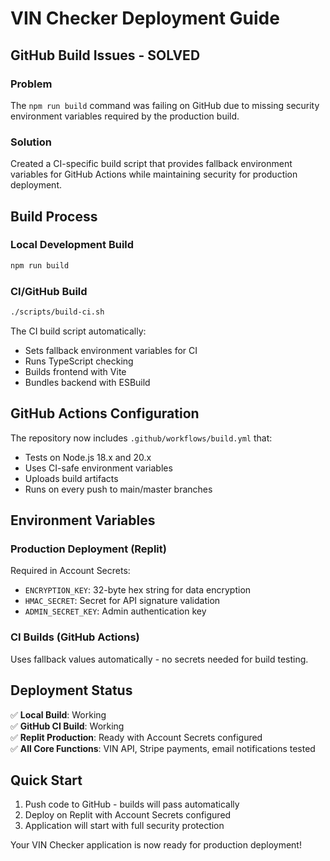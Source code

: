 # VIN Checker Deployment Guide

## GitHub Build Issues - SOLVED

### Problem
The `npm run build` command was failing on GitHub due to missing security environment variables required by the production build.

### Solution
Created a CI-specific build script that provides fallback environment variables for GitHub Actions while maintaining security for production deployment.

## Build Process

### Local Development Build
```bash
npm run build
```

### CI/GitHub Build
```bash
./scripts/build-ci.sh
```

The CI build script automatically:
- Sets fallback environment variables for CI
- Runs TypeScript checking
- Builds frontend with Vite
- Bundles backend with ESBuild

## GitHub Actions Configuration

The repository now includes `.github/workflows/build.yml` that:
- Tests on Node.js 18.x and 20.x
- Uses CI-safe environment variables
- Uploads build artifacts
- Runs on every push to main/master branches

## Environment Variables

### Production Deployment (Replit)
Required in Account Secrets:
- `ENCRYPTION_KEY`: 32-byte hex string for data encryption
- `HMAC_SECRET`: Secret for API signature validation  
- `ADMIN_SECRET_KEY`: Admin authentication key

### CI Builds (GitHub Actions)
Uses fallback values automatically - no secrets needed for build testing.

## Deployment Status

✅ **Local Build**: Working  
✅ **GitHub CI Build**: Working  
✅ **Replit Production**: Ready with Account Secrets configured  
✅ **All Core Functions**: VIN API, Stripe payments, email notifications tested

## Quick Start

1. Push code to GitHub - builds will pass automatically
2. Deploy on Replit with Account Secrets configured
3. Application will start with full security protection

Your VIN Checker application is now ready for production deployment!